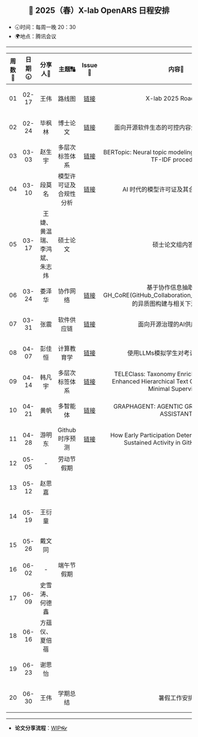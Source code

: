 ## <p align="center">🌷 2025（春）X-lab OpenARS 日程安排 </p>

- 🕣时间：每周一晚 20：30
- 🌍地点：腾讯会议


****


| 周数📆 | 日期🕣 | 分享人🙋 | 主题🔠 | Issue📌 | 内容📒 | 主持💂‍♂️ | 视频🎥 |
| :----: | :----: | :----: | :----: |:----:| :----: | :----------: | :--------: |
|  01   | 02-17 | 王伟 | 路线图 | [链接](https://github.com/X-lab2017/open-wonderland/issues/452) | X-lab 2025 Roadmap | 韩凡宇 | [链接](https://www.bilibili.com/video/BV1DRApeLEJv/) |
|  02   | 02-24 | 毕枫林 | 博士论文 | [链接](https://github.com/X-lab2017/open-research/issues/328) | 面向开源软件生态的可控内容生成关键技术研究 | 韩凡宇 | [链接](https://www.bilibili.com/video/BV1nJ9wYjEW7/) |
|  03   | 03-03 | 赵生宇 | 多层次标签体系 | [链接](https://github.com/X-lab2017/open-research/issues/329) | BERTopic: Neural topic modeling with a class-based TF-IDF procedure | 韩凡宇 | [链接](https://www.bilibili.com/video/BV1Xc9BYNEk6/) |
|  04   | 03-10 | 段莫名 | 模型许可证及合规性分析 | [链接](https://github.com/X-lab2017/open-research/issues/331) | AI 时代的模型许可证及其合规性分析工具 | 韩凡宇 | [链接](https://www.bilibili.com/video/BV1AERHYkELX/) |
|  05   | 03-17 | 王婕、黄温瑞、李鸿斌、朱志炜 | 硕士论文 | | 硕士论文组内答辩 | 韩凡宇 | [链接](https://www.bilibili.com/video/BV1eeo1YiEoC/) |
|  06   | 03-24 | 娄泽华 | 协作网络 | [链接](https://github.com/X-lab2017/open-research/issues/309) | 基于协作信息抽取工具GH_CoRE(GitHub_Collaboration_Relation_Extraction)的异质图构建与相关下游任务讨论 | 毕枫林 |  |
|  07   | 03-31 | 张震 | 软件供应链 | [链接](https://github.com/X-lab2017/open-research/issues/333)  | 面向开源治理的AI供应链设计 | 毕枫林 | [链接](https://www.bilibili.com/video/BV1PSZ4YqEdP/) |
|  08   | 04-07 | 彭佳恒 | 计算教育学 | [链接](https://github.com/X-lab2017/open-research/issues/334) | 使用LLMs模拟学生对考试问题的反应 | 毕枫林 | [链接](https://www.bilibili.com/video/BV1z9RmYCEy5/) |
|  09   | 04-14 | 韩凡宇 | 多层次标签体系 | [链接](https://github.com/X-lab2017/open-research/issues/330) | TELEClass: Taxonomy Enrichment and LLM-Enhanced Hierarchical Text Classification with Minimal Supervision | 毕枫林 | [链接](https://www.bilibili.com/video/BV1Bb5YzkEQ3/) |
|  10   | 04-21 | 黄帆 | 多智能体 | [链接](https://github.com/X-lab2017/open-research/issues/337) | GRAPHAGENT: AGENTIC GRAPH LANGUAGE ASSISTANT | 毕枫林 | [链接](https://www.bilibili.com/video/BV1m552z8EdA/) |
|  11   | 04-28 | 游明东 | Github时序预测 | [链接](https://github.com/X-lab2017/open-research/issues/338) | How Early Participation Determines Long-Term Sustained Activity in GitHub Projects? | 彭佳恒 | [链接](https://www.bilibili.com/video/BV1M2LUzgE3z/?spm_id_from=333.1387.homepage.video_card.click&vd_source=3a89b73a562a3d0164fc31f4e0b0204c) |
|  12   | 05-05 | - | 劳动节假期 | ||  |  |
|  13   | 05-12 | 赵思嘉 |  |  |  | 彭佳恒 |  |
|  14   | 05-19 | 王衍童 | | |  | 彭佳恒 |  |
|  15   | 05-26 | 戴文同 | |  |  | 彭佳恒 |   |
|  16   | 06-02 | - | 端午节假期 |  |  |  |   |
|  17   | 06-09 | 史雪涛、何德鑫 |  |  | | 娄泽华 | |
|  18   | 06-16 | 方蕴仪、夏倍蓓 | | |  | 娄泽华 | |
|  19   | 06-23 | 谢思怡 | |  |  | 娄泽华 | |
|  20   | 06-30 | 王伟 | 学期总结 | | 暑假工作安排  | 娄泽华 | |


****

* **论文分享流程**：[WIP👓](https://github.com/X-lab2017/open-research/tree/main/OpenReading)

